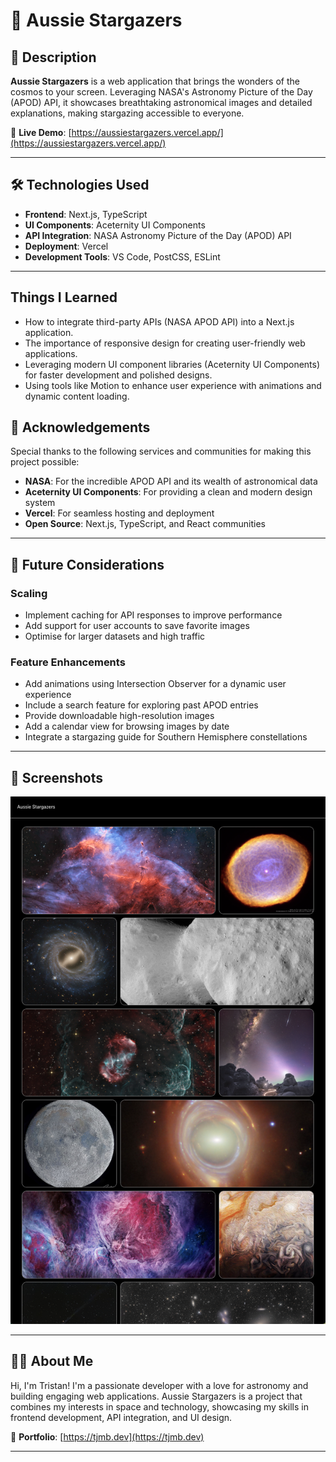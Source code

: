# 🌌 Aussie Stargazers

## 🚀 Description

**Aussie Stargazers** is a web application that brings the wonders of the cosmos to your screen. Leveraging NASA's Astronomy Picture of the Day (APOD) API, it showcases breathtaking astronomical images and detailed explanations, making stargazing accessible to everyone.

🔗 **Live Demo**: [https://aussiestargazers.vercel.app/](https://aussiestargazers.vercel.app/)

---

## 🛠️ Technologies Used

- **Frontend**: Next.js, TypeScript
- **UI Components**: Aceternity UI Components
- **API Integration**: NASA Astronomy Picture of the Day (APOD) API
- **Deployment**: Vercel
- **Development Tools**: VS Code, PostCSS, ESLint

---

## Things I Learned

- How to integrate third-party APIs (NASA APOD API) into a Next.js application.
- The importance of responsive design for creating user-friendly web applications.
- Leveraging modern UI component libraries (Aceternity UI Components) for faster development and polished designs.
- Using tools like Motion to enhance user experience with animations and dynamic content loading.

## 🙌 Acknowledgements

Special thanks to the following services and communities for making this project possible:

- **NASA**: For the incredible APOD API and its wealth of astronomical data
- **Aceternity UI Components**: For providing a clean and modern design system
- **Vercel**: For seamless hosting and deployment
- **Open Source**: Next.js, TypeScript, and React communities

---

## 🌟 Future Considerations

### Scaling
- Implement caching for API responses to improve performance
- Add support for user accounts to save favorite images
- Optimise for larger datasets and high traffic

### Feature Enhancements
- Add animations using Intersection Observer for a dynamic user experience
- Include a search feature for exploring past APOD entries
- Provide downloadable high-resolution images
- Add a calendar view for browsing images by date
- Integrate a stargazing guide for Southern Hemisphere constellations

---

## 📸 Screenshots

![Aussie Stargazers Screenshot](./public/strgzrs.png)

---

## 🧑‍💻 About Me

Hi, I'm Tristan! I'm a passionate developer with a love for astronomy and building engaging web applications. Aussie Stargazers is a project that combines my interests in space and technology, showcasing my skills in frontend development, API integration, and UI design.

🔗 **Portfolio**: [https://tjmb.dev](https://tjmb.dev)  

---